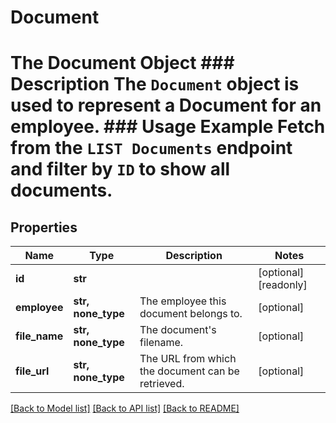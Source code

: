 # Document

# The Document Object ### Description The `Document` object is used to represent a Document for an employee.  ### Usage Example Fetch from the `LIST Documents` endpoint and filter by `ID` to show all documents.
## Properties
Name | Type | Description | Notes
------------ | ------------- | ------------- | -------------
**id** | **str** |  | [optional] [readonly] 
**employee** | **str, none_type** | The employee this document belongs to. | [optional] 
**file_name** | **str, none_type** | The document&#39;s filename. | [optional] 
**file_url** | **str, none_type** | The URL from which the document can be retrieved. | [optional] 

[[Back to Model list]](../README.md#documentation-for-models) [[Back to API list]](../README.md#documentation-for-api-endpoints) [[Back to README]](../README.md)


